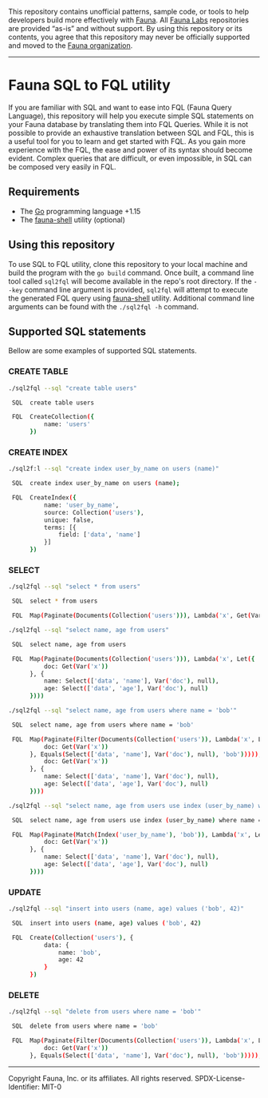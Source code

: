 This repository contains unofficial patterns, sample code, or tools to help
developers build more effectively with [Fauna][fauna]. All [Fauna
Labs][fauna-labs] repositories are provided “as-is” and without support. By
using this repository or its contents, you agree that this repository may never
be officially supported and moved to the [Fauna
organization][fauna-organization].

---

# Fauna SQL to FQL utility

If you are familiar with SQL and want to ease into FQL (Fauna Query Language), this repository will help you execute simple SQL statements on your Fauna database by translating them into FQL Queries. While it is not possible to provide an exhaustive translation between SQL and FQL, this is a useful tool for you to learn and get started with FQL. As you gain more experience with the FQL, the ease and power of its syntax should become evident. Complex queries that are difficult, or even impossible, in SQL can be composed very easily in FQL.

## Requirements

* The [Go][golang] programming language +1.15
* The [fauna-shell][fauna-shell] utility (optional)

## Using this repository

To use SQL to FQL utility, clone this repository to your local machine and build
the program with the `go build` command. Once built, a command line tool called
`sql2fql` will become available in the repo's root directory. If the `--key`
command line argument is provided, `sql2fql` will attempt to execute the
generated FQL query using [fauna-shell][fauna-shell] utility. Additional command
line arguments can be found with the `./sql2fql -h` command.

## Supported SQL statements

Bellow are some examples of supported SQL statements.

### CREATE TABLE

```bash
./sql2fql --sql "create table users"

 SQL  create table users

 FQL  CreateCollection({
          name: 'users'
      })
```

### CREATE INDEX

```bash
./sql2f:l --sql "create index user_by_name on users (name)"

 SQL  create index user_by_name on users (name);

 FQL  CreateIndex({
          name: 'user_by_name',
          source: Collection('users'),
          unique: false,
          terms: [{
              field: ['data', 'name']
          }]
      })
```

### SELECT

```bash
./sql2fql --sql "select * from users"

 SQL  select * from users

 FQL  Map(Paginate(Documents(Collection('users'))), Lambda('x', Get(Var('x'))))
```

```bash
./sql2fql --sql "select name, age from users"

 SQL  select name, age from users

 FQL  Map(Paginate(Documents(Collection('users'))), Lambda('x', Let({
          doc: Get(Var('x'))
      }, {
          name: Select(['data', 'name'], Var('doc'), null),
          age: Select(['data', 'age'], Var('doc'), null)
      })))
```

```bash
./sql2fql --sql "select name, age from users where name = 'bob'"

 SQL  select name, age from users where name = 'bob'

 FQL  Map(Paginate(Filter(Documents(Collection('users')), Lambda('x', Let({
          doc: Get(Var('x'))
      }, Equals(Select(['data', 'name'], Var('doc'), null), 'bob'))))), Lambda('x', Let({
          doc: Get(Var('x'))
      }, {
          name: Select(['data', 'name'], Var('doc'), null),
          age: Select(['data', 'age'], Var('doc'), null)
      })))
```

```bash
./sql2fql --sql "select name, age from users use index (user_by_name) where name = 'bob'"

 SQL  select name, age from users use index (user_by_name) where name = 'bob'

 FQL  Map(Paginate(Match(Index('user_by_name'), 'bob')), Lambda('x', Let({
          doc: Get(Var('x'))
      }, {
          name: Select(['data', 'name'], Var('doc'), null),
          age: Select(['data', 'age'], Var('doc'), null)
      })))
```

### UPDATE

```bash
./sql2fql --sql "insert into users (name, age) values ('bob', 42)"

 SQL  insert into users (name, age) values ('bob', 42)

 FQL  Create(Collection('users'), {
          data: {
              name: 'bob',
              age: 42
          }
      })
```

### DELETE

```bash
./sql2fql --sql "delete from users where name = 'bob'"

 SQL  delete from users where name = 'bob'

 FQL  Map(Paginate(Filter(Documents(Collection('users')), Lambda('x', Let({
          doc: Get(Var('x'))
      }, Equals(Select(['data', 'name'], Var('doc'), null), 'bob'))))), Lambda('x', Delete(Var('x'))))
```

---

Copyright Fauna, Inc. or its affiliates. All rights reserved.
SPDX-License-Identifier: MIT-0

[fauna]: https://fauna.com
[fauna-labs]: https://github.com/fauna-labs
[fauna-organization]: https://github.com/fauna
[fauna-shell]: https://github.com/fauna/fauna-shell
[golang]: https://golang.org/
